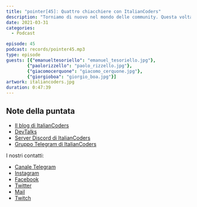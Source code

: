 ```yaml
---
title: "pointer[45]: Quattro chiacchiere con ItalianCoders"
description: "Torniamo di nuovo nel mondo delle community. Questa volta abbiamo avuto l'opportunità di intervistare Paolo Rizzello, Emanuel Tesoriello, Giacomo Cerquone e Giorgio Boa, amministratori di ItalianCoders, una delle principali community di sviluppatori in Italia con oltre 1000 partecipanti all'interno del gruppo Discord. Con loro abbiamo parlato di come è nato ItalianCoders, come si gestisce una community così grande e, soprattutto, quanto questa passione li ha aiutati nel loro lavoro."
date: 2021-03-31
categories:
  - Podcast

episode: 45
podcast: records/pointer45.mp3
type: episode
guests: [{"emanueltesoriello": "emanuel_tesoriello.jpg"},
        {"paolorizzello": "paolo_rizzello.jpg"},
        {"giacomocerquone": "giacomo_cerquone.jpg"},
        {"giorgioboa": "giorgio_boa.jpg"}]
artwork: italiancoders.jpg
duration: 0:47:39
---
```


## Note della puntata

<!-- wp:list -->
<ul><li><a href="https://italiancoders.it/">Il blog di ItalianCoders</a></li><li><a href="https://www.youtube.com/c/ItalianCoders">DevTalks</a></li><li><a href="http://s.italiancoders.it/discord">Server Discord di ItalianCoders</a></li><li><a href="https://t.me/joinchat/WNyfAAPISDWeZHHj">Gruppo Telegram di ItalianCoders</a></li></ul>
<!-- /wp:list -->



I nostri contatti:

- [Canale Telegram](https://t.me/PointerPodcast)
- [Instagram](https://www.instagram.com/pointerpodcast/)
- [Facebook](https://www.facebook.com/pointerPodcast/)
- [Twitter](https://twitter.com/PointerPodcast)
- [Mail](info@pointerpodcast.it)
- [Twitch](https://www.twitch.tv/pointerpodcast)

